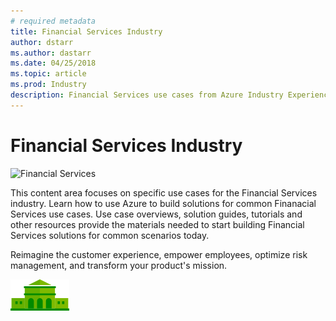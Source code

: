 ```yaml
---
# required metadata
title: Financial Services Industry
author: dstarr
ms.author: dastarr
ms.date: 04/25/2018
ms.topic: article
ms.prod: Industry
description: Financial Services use cases from Azure Industry Experiences
---
```

# Financial Services Industry

![Financial Services](/azure/industry/financial/assets/index-assets/financial-services.png)

This content area focuses on specific use cases for the Financial Services industry. Learn how to use Azure to build solutions for common Finanacial Services use cases. Use case overviews, solution guides, tutorials and other resources provide the materials needed to start building Financial Services solutions for common scenarios today.

Reimagine the customer experience, empower employees, optimize risk management, and transform your product's mission.

![Financial Services](./assets/index-assets/financial-services.png)